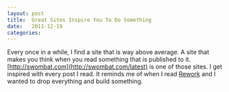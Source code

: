 ```yaml
---
layout: post
title:  Great Sites Inspire You To Do Something
date:   2011-12-19
categories:
---
```


Every once in a while, I find a site that is way above average. A site that makes you think when you read something that is published to it. [http://swombat.com](http://swombat.com/latest) is one of those sites. I get inspired with every post I read. It reminds me of when I read [Rework](http://www.amazon.com/Rework-Jason-Fried/dp/0307463745/ref=sr_1_1?ie=UTF8&qid=1324318793&sr=8-1) and I wanted to drop everything and build something.


